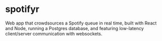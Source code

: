 # spotifyr
Web app that crowdsources a Spotify queue in real time, built with React and Node, running a Postgres database, and featuring low-latency client/server communication with websockets.
